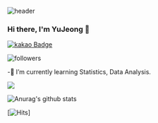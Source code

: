 ![header](https://capsule-render.vercel.app/api?type=wave&color=auto&height=300&section=header&text=capsule%20render&fontSize=90)

### Hi there, I'm YuJeong 👋 

[![kakao Badge](https://img.shields.io/badge/Kakao-#FFCD00?style=flat-square&logo=Kakao&logoColor=white&link=eeyem@kakao.com)](eeyem@kakao.com)

![followers](https://img.shields.io/github/followers/syj970?color=lightgrey&label=followers&style=social)


-🌱 I’m currently learning Statistics, Data Analysis.

 
 
<img src="https://img.shields.io/badge/-Python-#3776AB?style=flat&logo=Python&logoColor=white">
 
![Anurag's github stats](https://github-readme-stats.vercel.app/api?username=syj970&show_icons=true&theme=cobalt)

[![Hits](https://hits.seeyoufarm.com/api/count/incr/badge.svg?url=https%3A%2F%2Fgithub.com%2Fsyj970&count_bg=%2379C83D&title_bg=%23555555&icon=&icon_color=%23E7E7E7&title=hits&edge_flat=false)]







<!--
**syj970/syj970** is a ✨ _special_ ✨ repository because its `README.md` (this file) appears on your GitHub profile.

Here are some ideas to get you started:

- 🔭 I’m currently working on ...
- 👯 I’m looking to collaborate on ...
- 🤔 I’m looking for help with ...
- 💬 Ask me about ...
- 📫 How to reach me: ...
- 😄 Pronouns: ...
- ⚡ Fun fact: ...
-->


